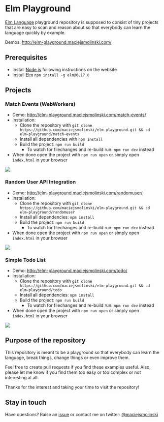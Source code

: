 # Elm Playground

[Elm Language](http://elm-lang.org/) playground repository is supposed to consist of tiny projects that are easy to scan and reason about so that everybody can learn the language quickly by example.

Demos: http://elm-playground.maciejsmolinski.com/

## Prerequisites

* Install [Node.js](https://nodejs.org/en/) following instructions on the website
* Install [Elm](http://elm-lang.org/) `npm install -g elm@0.17.0`

## Projects

### Match Events (WebWorkers)

* Demo: http://elm-playground.maciejsmolinski.com/match-events/
* Installation:
  * Clone the repository with `git clone https://github.com/maciejsmolinski/elm-playground.git && cd elm-playground/match-events`
  * Install all dependencies with `npm install`
  * Build the project: `npm run build`
    * To watch for filechanges and re-build run: `npm run dev` instead
* When done open the project with `npm run open` or simply open `index.html` in your browser

![](https://cdn.pbrd.co/images/GLAtx3p.gif)

### Random User API Integration

* Demo: http://elm-playground.maciejsmolinski.com/randomuser/
* Installation:
  * Clone the repository with `git clone https://github.com/maciejsmolinski/elm-playground.git && cd elm-playground/randomuser`
  * Install all dependencies: `npm install`
  * Build the project: `npm run build`
    * To watch for filechanges and re-build run: `npm run dev` instead
* When done open the project with `npm run open` or simply open `index.html` in your browser

![](https://cdn.pbrd.co/images/GLAJbvI.gif)

### Simple Todo List

* Demo: http://elm-playground.maciejsmolinski.com/todo/
* Installation:
  * Clone the repository with `git clone https://github.com/maciejsmolinski/elm-playground.git && cd elm-playground/todo`
  * Install all dependencies: `npm install`
  * Build the project: `npm run build`
    * To watch for filechanges and re-build run: `npm run dev` instead
* When done open the project with `npm run open` or simply open `index.html` in your browser

![](https://cdn.pbrd.co/images/GLAw54g.gif)

## Purpose of the repository

This repository is meant to be a playground so that everybody can learn the language, break things, change things or even improve them.

Feel free to create pull requests if you find these examples useful. Also, please let me know if you find them too easy or too complex or not interesting at all.

Thanks for the interest and taking your time to visit the repository!

## Stay in touch

Have questions? Raise an [issue](https://github.com/maciejsmolinski/elm-playground/issues) or contact me on twitter: [@maciejsmolinski](https://twitter.com/maciejsmolinski)
